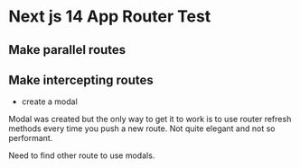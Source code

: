 # Next js 14 App Router Test

## Make parallel routes

## Make intercepting routes

- create a modal

Modal was created but the only way to get it to work is to use router refresh methods every time you push a new route. Not quite elegant and not so performant.

Need to find other route to use modals.
